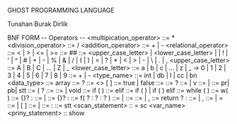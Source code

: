 GHOST PROGRAMMING LANGUAGE

Tunahan Burak Dirlik

BNF FORM 
-- Operators --
<multipication_operator> ::= *
<division_operator> ::= /
<addition_operator> ::= + | -
<relational_operator> ::= < | > | <= | >=
<comment> ::= ## <characters>
<character> ::= <upper_case_letter> | <lower_case_letter> 
                                    | <digit> 
                                    | ! 
                                    | ' 
                                    | ^ 
                                    | # 
                                    | + 
                                    | - 
                                    | % 
                                    | & 
                                    | / 
                                    | ( 
                                    | ) 
                                    | = 
                                    | ? 
                                    | * 
                                    | < 
                                    | > 
                                    | - 
                                    | \ 
                                    | . 
                                    | ,
<upper_case_letter> ::= A | B | C | … | Z | _
<lower_case_letter> ::= a | b | c | … | z | _
<digit> → 0 | 1 | 2 | 3 | 4 | 5 | 6 | 7 | 8 | 9
<sign> ::= + | -
<type_name> ::= int | db | l | cc | bn
<data_type> ::= array
<int> ::= <sign> ? <number>
<array type> ::= <type><> [ ]
<boolean literal> ::= true | false
<method declaration> ::= <method header> <method body>
<method header> ::= <method modifiers>? <result type> <method declarator> 
<result type> ::= <type> | v
<method modifiers> ::= <method modifier> | <method modifiers> <method modifier>
<method modifier> ::= pr| pb| stt
<method declarator> ::= <identifier> ( <formal parameter list>? 
<method body> ::= <block> 
<result type> ::= <type> | void
<if then statement>::= if ( <expression> ) <statement>
<else statement>::=  elif <statement>
<selection-statement> ::= if ( <expression> ) <statement>
                        | if ( <expression> ) <statement> elif<statement>
<iteration-statement> ::= while ( <expression> ) <statement>
<while statement> ::= w( <expression> ) <statement>
<expression-statement> ::= {<expression>}? :
<statement> ::= | <expression-statement>
<expression-statement> ::= {<expression>}? :
<for statement> ::= f( <for init>? : <expression>? : <for update>? ) <statement>
<for init> ::= <statement expression list> | <local variable declaration>
<for update> ::= <statement expression list>
<statement expression list> ::= <statement expression> | <statement expression list> , <statement expression>
<return statement> ::= return <expression>? :
<variable declarators> ::= <variable declarator> | <variable declarators> , <variable declarator>
<variable declarator> ::= <variable declarator id> | <variable declarator id> = <variable initializer>
<variable declarator id> ::= <identifier> | <variable declarator id> [ ]
<variable initializer> ::= <expression> | <array initializer>
<empty statement> ::= :
<static initializer> ::= stt <block>
<scan_statement> :: = sc <var_name>
<priny_statement> :: show <expression>

